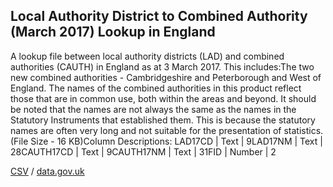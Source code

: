 ## Local Authority District to Combined Authority (March 2017) Lookup in England

A lookup file between local authority districts (LAD) and combined authorities (CAUTH) in England as at 3 March 2017. This includes:The two new combined authorities - Cambridgeshire and Peterborough and West of England. The names of the combined authorities in this product reflect those that are in common use, both within the areas and beyond. It should be noted that the names are not always the same as the names in the Statutory Instruments that established them. This is because the statutory names are often very long and not suitable for the presentation of statistics.  (File Size - 16 KB)Column Descriptions: LAD17CD | Text | 9LAD17NM | Text | 28CAUTH17CD | Text | 9CAUTH17NM | Text | 31FID | Number | 2

[CSV](csv/043.csv) / [data.gov.uk](https://data.gov.uk/dataset/7dcd090e-6ab8-4d21-85a1-b73c6a870ab8/local-authority-district-to-combined-authority-march-2017-lookup-in-england)

